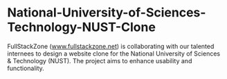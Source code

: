 # National-University-of-Sciences-Technology-NUST-Clone
FullStackZone (www.fullstackzone.net) is collaborating with our talented internees to design a website clone for the National University of Sciences &amp; Technology (NUST). The project aims to enhance usability and functionality.

